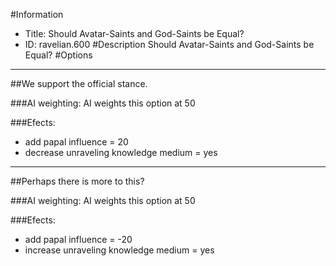 #Information
 - Title: Should Avatar-Saints and God-Saints be Equal?
 - ID: ravelian.600
#Description
Should Avatar-Saints and God-Saints be Equal?
#Options

___
##We support the official stance.

###AI weighting:
AI weights this option at 50


###Efects:<ul><li>add papal influence = 20</li><li>decrease unraveling knowledge medium = yes</li></ul>

___
##Perhaps there is more to this?

###AI weighting:
AI weights this option at 50


###Efects:<ul><li>add papal influence = -20</li><li>increase unraveling knowledge medium = yes</li></ul>
